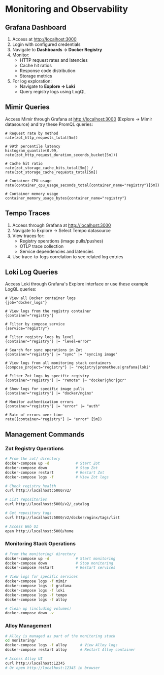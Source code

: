 # Monitoring and Observability

## Grafana Dashboard

1. Access at <http://localhost:3000>
2. Login with configured credentials
3. Navigate to **Dashboards → Docker Registry**
4. Monitor:
   - HTTP request rates and latencies
   - Cache hit ratios
   - Response code distribution
   - Storage metrics
5. For log exploration:
   - Navigate to **Explore → Loki**
   - Query registry logs using LogQL

## Mimir Queries

Access Mimir through Grafana at <http://localhost:3000> (Explore → Mimir datasource) and try these PromQL queries:

```promql
# Request rate by method
rate(zot_http_requests_total[5m])

# 99th percentile latency
histogram_quantile(0.99, rate(zot_http_request_duration_seconds_bucket[5m]))

# Cache hit ratio
rate(zot_storage_cache_hits_total[5m]) / rate(zot_storage_cache_requests_total[5m])

# Container CPU usage
rate(container_cpu_usage_seconds_total{container_name="registry"}[5m])

# Container memory usage
container_memory_usage_bytes{container_name="registry"}
```

## Tempo Traces

1. Access through Grafana at <http://localhost:3000>
2. Navigate to Explore → Select Tempo datasource
3. View traces for:
   - Registry operations (image pulls/pushes)
   - OTLP trace collection
   - Service dependencies and latencies
4. Use trace-to-logs correlation to see related log entries

## Loki Log Queries

Access Loki through Grafana's Explore interface or use these example LogQL queries:

```logql
# View all Docker container logs
{job="docker_logs"}

# View logs from the registry container
{container="registry"}

# Filter by compose service
{service="registry"}

# Filter registry logs by level
{container="registry"} |= "level=error"

# Search for sync operations in Zot
{container="registry"} |= "sync" |= "syncing image"

# View logs from all monitoring stack containers
{compose_project="registry"} |~ "registry|prometheus|grafana|loki"

# Filter Zot logs by specific registry
{container="registry"} |= "remote" |~ "docker|ghcr|gcr"

# Show logs for specific image pulls
{container="registry"} |= "docker/nginx"

# Monitor authentication errors
{container="registry"} |= "error" |= "auth"

# Rate of errors over time
rate({container="registry"} |= "error" [5m])
```

## Management Commands

### Zot Registry Operations

```bash
# From the zot/ directory
docker-compose up -d            # Start Zot
docker-compose down             # Stop Zot
docker-compose restart          # Restart Zot
docker-compose logs -f          # View Zot logs

# Check registry health
curl http://localhost:5000/v2/

# List repositories
curl http://localhost:5000/v2/_catalog

# Get repository tags
curl http://localhost:5000/v2/docker/nginx/tags/list

# Access Web UI
open http://localhost:5000/home
```

### Monitoring Stack Operations

```bash
# From the monitoring/ directory
docker-compose up -d            # Start monitoring
docker-compose down             # Stop monitoring
docker-compose restart          # Restart services

# View logs for specific services
docker-compose logs -f mimir
docker-compose logs -f grafana
docker-compose logs -f loki
docker-compose logs -f tempo
docker-compose logs -f alloy

# Clean up (including volumes)
docker-compose down -v
```

### Alloy Management

```bash
# Alloy is managed as part of the monitoring stack
cd monitoring/
docker-compose logs -f alloy      # View Alloy logs
docker-compose restart alloy      # Restart Alloy container

# Access Alloy UI
curl http://localhost:12345
# Or open http://localhost:12345 in browser
```